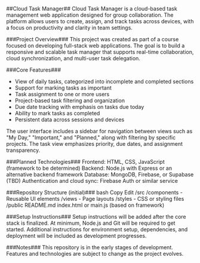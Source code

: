 ##Cloud Task Manager##
Cloud Task Manager is a cloud-based task management web application designed for group collaboration. The platform allows users to create, assign, and track tasks across devices, with a focus on productivity and clarity in team settings.

###Project Overview###
This project was created as part of a course focused on developing full-stack web applications. The goal is to build a responsive and scalable task manager that supports real-time collaboration, cloud synchronization, and multi-user task delegation.

###Core Features###
- View of daily tasks, categorized into incomplete and completed sections
- Support for marking tasks as important
- Task assignment to one or more users
- Project-based task filtering and organization
- Due date tracking with emphasis on tasks due today
- Ability to mark tasks as completed
- Persistent data across sessions and devices

The user interface includes a sidebar for navigation between views such as "My Day," "Important," and "Planned," along with filtering by specific projects. The task view emphasizes priority, due dates, and assignment transparency.

###Planned Technologies###
Frontend: HTML, CSS, JavaScript (framework to be determined)
Backend: Node.js with Express or an alternative backend framework
Database: MongoDB, Firebase, or Supabase (TBD)
Authentication and cloud sync: Firebase Auth or similar service

###Repository Structure (initial)###
bash
Copy
Edit
/src
  /components      - Reusable UI elements
  /views           - Page layouts
  /styles          - CSS or styling files
/public
README.md
index.html or main.js (based on framework)

###Setup Instructions###
Setup instructions will be added after the core stack is finalized. At minimum, Node.js and Git will be required to get started. Additional instructions for environment setup, dependencies, and deployment will be included as development progresses.

###Notes###
This repository is in the early stages of development. Features and technologies are subject to change as the project evolves.
